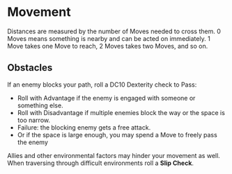 # Movement

Distances are measured by the number of Moves needed to cross them. 0 Moves means something is nearby and can be acted on immediately. 1 Move takes one Move to reach, 2 Moves takes two Moves, and so on.

## Obstacles

If an enemy blocks your path, roll a DC10 Dexterity check to Pass:

- Roll with Advantage if the enemy is engaged with someone or something else.
- Roll with Disadvantage if multiple enemies block the way or the space is too narrow.
- Failure: the blocking enemy gets a free attack.
- Or if the space is large enough, you may spend a Move to freely pass the enemy

Allies and other environmental factors may hinder your movement as well. When traversing through difficult environments roll a **Slip Check**.
